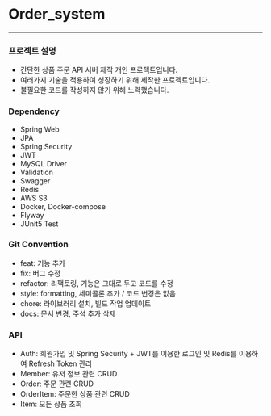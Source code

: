 # Order_system
---
### 프로젝트 설명
- 간단한 상품 주문 API 서버 제작 개인 프로젝트입니다.
- 여러가지 기술을 적용하여 성장하기 위해 제작한 프로젝트입니다.
- 불필요한 코드를 작성하지 않기 위해 노력했습니다.

### Dependency
- Spring Web
- JPA
- Spring Security
- JWT
- MySQL Driver
- Validation
- Swagger
- Redis
- AWS S3
- Docker, Docker-compose
- Flyway
- JUnit5 Test

### Git Convention
- feat: 기능 추가
- fix: 버그 수정
- refactor: 리팩토링, 기능은 그대로 두고 코드를 수정
- style: formatting, 세미콜론 추가 / 코드 변경은 없음
- chore: 라이브러리 설치, 빌드 작업 업데이트
- docs: 문서 변경, 주석 추가 삭제

### API
- Auth: 회원가입 및 Spring Security + JWT를 이용한 로그인 및 Redis를 이용하여 Refresh Token 관리
- Member: 유저 정보 관련 CRUD
- Order: 주문 관련 CRUD
- OrderItem: 주문한 상품 관련 CRUD
- Item: 모든 상품 조회
